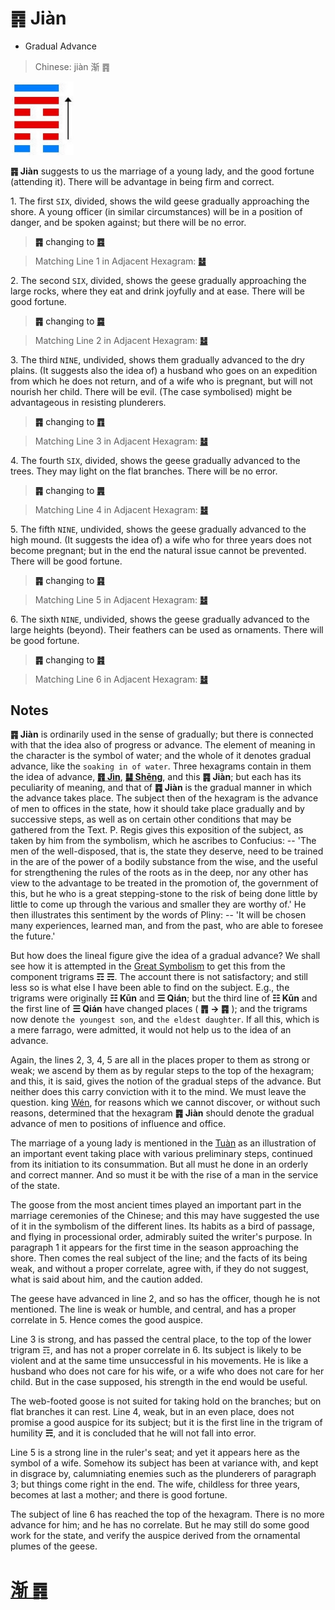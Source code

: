 # ䷴ Jiàn

* Gradual Advance

> Chinese: jiàn 渐 ䷴

<a id="p-178"/>

<img src="shapes/53.10.png" width="101" alt="渐">

**䷴ Jiàn** suggests to us the marriage of a young lady, and the good fortune (attending it). There will be advantage in being firm and correct.

1.<a id="53.1"/> The first `SIX`, divided, shows the wild geese gradually approaching the shore. A young officer (in similar circumstances) will be in a position of danger, and be spoken against; but there will be no error.

> **䷴** changing to [**䷤**](e5aeb6e4babajiaren.md#37.1)

> Matching Line 1 in Adjacent Hexagram: [**䷵**](e5bd92e5a6b9guimei.md#54.1)

<a id="p-179"/>

2.<a id="53.2"/> The second `SIX`, divided, shows the geese gradually approaching the large rocks, where they eat and drink joyfully and at ease. There will be good fortune.

> **䷴** changing to [**䷸**](e5b7bdxun.md#57.2)

> Matching Line 2 in Adjacent Hexagram: [**䷵**](e5bd92e5a6b9guimei.md#54.2)

3.<a id="53.3"/> The third `NINE`, undivided, shows them gradually advanced to the dry plains. (It suggests also the idea of) a husband who goes on an expedition from which he does not return, and of a wife who is pregnant, but will not nourish her child. There will be evil. (The case symbolised) might be advantageous in resisting plunderers.

> **䷴** changing to [**䷓**](e8a782guan.md#20.3)

> Matching Line 3 in Adjacent Hexagram: [**䷵**](e5bd92e5a6b9guimei.md#54.3)

4.<a id="53.4"/> The fourth `SIX`, divided, shows the geese gradually advanced to the trees. They may light on the flat branches. There will be no error.

> **䷴** changing to [**䷠**](e981afdun.md#33.4)

> Matching Line 4 in Adjacent Hexagram: [**䷵**](e5bd92e5a6b9guimei.md#54.4)

5.<a id="53.5"/> The fifth `NINE`, undivided, shows the geese gradually advanced to the high mound. (It suggests the idea of) a wife who for three years does not become pregnant; but in the end the natural issue cannot be prevented. There will be good fortune.

> **䷴** changing to [**䷳**](e889aegen.md#52.5)

> Matching Line 5 in Adjacent Hexagram: [**䷵**](e5bd92e5a6b9guimei.md#54.5)

6.<a id="53.6"/> The sixth `NINE`, undivided, shows the geese gradually advanced to the large heights (beyond). Their feathers can be used as ornaments. There will be good fortune.

> **䷴** changing to [**䷦**](e8b987jian.md#39.6)

> Matching Line 6 in Adjacent Hexagram: [**䷵**](e5bd92e5a6b9guimei.md#54.6)

## Notes

**䷴ Jiàn** is ordinarily used in the sense of gradually; but there is connected with that the idea also of progress or advance. The element of meaning in the character is the symbol of water; and the whole of it denotes gradual advance, like the `soaking in of water`. Three hexagrams contain in them the idea of advance, [**䷢ Jìn**](e6998bjin.md), [**䷭ Shēng**](e58d87sheng.md), and this **䷴ Jiàn**; but each has its peculiarity of meaning, and that of **䷴ Jiàn** is the gradual manner in which the advance takes place. The subject then of the hexagram is the advance of men to offices in the state, how it should take place gradually and by successive steps, as well as on certain other conditions that may be gathered from the Text. P. Regis gives this exposition of the subject, as taken by him from the symbolism, which he ascribes to Confucius: -- 'The men of the well-disposed, that is, the state they deserve, need to be trained in the are of the power of a bodily substance from the wise, and the useful for strengthening the rules of the roots as in the deep, nor any other has view to the advantage to be treated in the promotion of, the government of this, but he who is a great stepping-stone to the risk of being done little by little to come up through the various and smaller they are worthy of.' He then illustrates this sentiment by the words of Pliny: -- 'It will be chosen many experiences, learned man, and from the past, who are able to foresee the future.'

But how does the lineal figure give the idea of a gradual advance? We shall see how it is attempted in the [Great Symbolism](https://ctext.org/dictionary.pl?if=en&id=25949) to get this from the component trigrams **☶** **☴**. The account there is not satisfactory; and still less so is what else I have been able to find on the subject. E.g., the trigrams were originally **☷ Kūn** and **☰ Qián**; but the third line of **☷ Kūn** and the first line of **☰ Qián** have changed places ( **䷋ -> ䷴** ); and the trigrams now denote `the youngest son`, and `the eldest daughter`. If all this, which is a mere farrago, were admitted, it would not help us to the idea of an advance.

Again, the lines 2, 3, 4, 5 are all in the places proper to them as strong or weak; we ascend by them as by regular steps to the top of the hexagram; and this, it is said, gives the notion of the gradual steps of the advance. But neither does this carry conviction with it to the mind. We must leave the question. king [Wén](https://en.wikipedia.org/wiki/King_Wen_of_Zhou), for reasons which we cannot discover, or without such reasons, determined that the hexagram **䷴ Jiàn** should denote the gradual advance of men to positions of influence and office.

The marriage of a young lady is mentioned in the [Tuàn](https://ctext.org/book-of-changes/tuan-zhuan) as an illustration of an important event taking place with various preliminary steps, continued from its initiation to its consummation. But all must he done in an orderly and correct manner. And so must it be with the rise of a man in the service of the state.

The goose from the most ancient times played an important part in the marriage ceremonies of the Chinese; and this may have suggested the use of it in the symbolism of the different lines. Its habits as a bird of passage, and flying in processional order, admirably suited the writer's purpose. In paragraph 1 it appears for the first time in the season approaching the shore. Then comes the real subject of the line; and the facts of its being weak, and without a proper correlate, agree with, if they do not suggest, what is said about him, and the caution added.

The geese have advanced in line 2, and so has the officer, though he is not mentioned. The line is weak or humble, and central, and has a proper correlate in 5. Hence comes the good auspice.

Line 3 is strong, and has passed the central place, to the top of the lower trigram ☶, and has not a proper correlate in 6. Its subject is likely to be violent and at the same time unsuccessful in his movements. He is like a husband who does not care for his wife, or a wife who does not care for her child. But in the case supposed, his strength in the end would be useful.

The web-footed goose is not suited for taking hold on the branches; but on flat branches it can rest. Line 4, weak, but in an even place, does not promise a good auspice for its subject; but it is the first line in the trigram of humility **☴**, and it is concluded that he will not fall into error.

Line 5 is a strong line in the ruler's seat; and yet it appears here as the symbol of a wife. Somehow its subject has been at variance with, and kept in disgrace by, calumniating enemies such as the plunderers of paragraph 3; but things come right in the end. The wife, childless for three years, becomes at last a mother; and there is good fortune.

The subject of line 6 has reached the top of the hexagram. There is no more advance for him; and he has no correlate. But he may still do some good work for the state, and verify the auspice derived from the ornamental plumes of the geese.

# [渐 ䷴](e6b890jian_cn.md)
